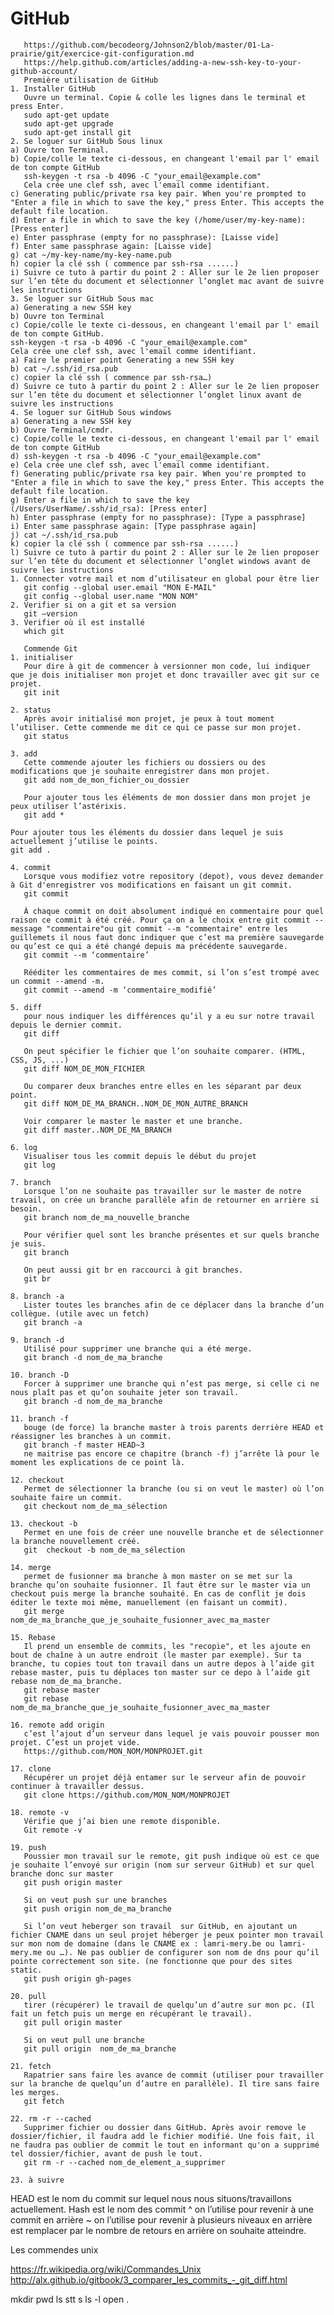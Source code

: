 # GitHub
       https://github.com/becodeorg/Johnson2/blob/master/01-La-prairie/git/exercice-git-configuration.md
       https://help.github.com/articles/adding-a-new-ssh-key-to-your-github-account/
       Première utilisation de GitHub
    1. Installer GitHub
       Ouvre un terminal. Copie & colle les lignes dans le terminal et press Enter.
       sudo apt-get update
       sudo apt-get upgrade
       sudo apt-get install git
    2. Se loguer sur GitHub Sous linux
    a) Ouvre ton Terminal. 
    b) Copie/colle le texte ci-dessous, en changeant l'email par l' email de ton compte GitHub
       ssh-keygen -t rsa -b 4096 -C "your_email@example.com"
       Cela crée une clef ssh, avec l'email comme identifiant.
    c) Generating public/private rsa key pair. When you're prompted to "Enter a file in which to save the key," press Enter. This accepts the default file location.
    d) Enter a file in which to save the key (/home/user/my-key-name): [Press enter]
    e) Enter passphrase (empty for no passphrase): [Laisse vide]
    f) Enter same passphrase again: [Laisse vide]
    g) cat ~/my-key-name/my-key-name.pub
    h) copier la clé ssh ( commence par ssh-rsa ......)
    i) Suivre ce tuto à partir du point 2 : Aller sur le 2e lien proposer sur l’en tête du document et sélectionner l’onglet mac avant de suivre les instructions
    3. Se loguer sur GitHub Sous mac
    a) Generating a new SSH key 
    b) Ouvre ton Terminal
    c) Copie/colle le texte ci-dessous, en changeant l'email par l' email de ton compte GitHub. 
	ssh-keygen -t rsa -b 4096 -C "your_email@example.com"
	Cela crée une clef ssh, avec l'email comme identifiant.
    a) Faire le premier point Generating a new SSH key 
    b) cat ~/.ssh/id_rsa.pub 
    c) copier la clé ssh ( commence par ssh-rsa…)
    d) Suivre ce tuto à partir du point 2 : Aller sur le 2e lien proposer sur l’en tête du document et sélectionner l’onglet linux avant de suivre les instructions
    4. Se loguer sur GitHub Sous windows
    a) Generating a new SSH key 
    b) Ouvre Terminal/cmdr. 
    c) Copie/colle le texte ci-dessous, en changeant l'email par l' email de ton compte GitHub 
    d) ssh-keygen -t rsa -b 4096 -C "your_email@example.com"
    e) Cela crée une clef ssh, avec l'email comme identifiant.
    f) Generating public/private rsa key pair. When you're prompted to "Enter a file in which to save the key," press Enter. This accepts the default file location.
    g) Enter a file in which to save the key (/Users/UserName/.ssh/id_rsa): [Press enter]
    h) Enter passphrase (empty for no passphrase): [Type a passphrase]
    i) Enter same passphrase again: [Type passphrase again]
    j) cat ~/.ssh/id_rsa.pub
    k) copier la clé ssh ( commence par ssh-rsa ......)
    l) Suivre ce tuto à partir du point 2 : Aller sur le 2e lien proposer sur l’en tête du document et sélectionner l’onglet windows avant de suivre les instructions
    1. Connecter votre mail et nom d’utilisateur en global pour être lier
       git config --global user.email "MON E-MAIL"
       git config --global user.name "MON NOM"
    2. Verifier si on a git et sa version
       git –version
    3. Verifier où il est installé
       which git
       
       Commende Git
    1. initialiser
       Pour dire à git de commencer à versionner mon code, lui indiquer que je dois initialiser mon projet et donc travailler avec git sur ce projet.
       git init
       
    2. status
       Après avoir initialisé mon projet, je peux à tout moment l’utiliser. Cette commende me dit ce qui ce passe sur mon projet.
       git status
       
    3. add
       Cette commende ajouter les fichiers ou dossiers ou des modifications que je souhaite enregistrer dans mon projet.
       git add nom_de_mon_fichier_ou_dossier
       
       Pour ajouter tous les éléments de mon dossier dans mon projet je peux utiliser l’astérixis.
       git add *

	Pour ajouter tous les éléments du dossier dans lequel je suis actuellement j’utilise le points.
	git add .
	
    4. commit
       Lorsque vous modifiez votre repository (depot), vous devez demander à Git d'enregistrer vos modifications en faisant un git commit.
       git commit
       
       À chaque commit on doit absolument indiqué en commentaire pour quel raison ce commit à été créé. Pour ça on a le choix entre git commit --message "commentaire"ou git commit --m "commentaire" entre les guillemets il nous faut donc indiquer que c’est ma première sauvegarde ou qu’est ce qui a été changé depuis ma précédente sauvegarde.
       git commit --m ‘commentaire’
       
       Rééditer les commentaires de mes commit, si l’on s’est trompé avec un commit --amend -m.
       git commit --amend -m ‘commentaire_modifié’

    5. diff
       pour nous indiquer les différences qu’il y a eu sur notre travail depuis le dernier commit.
       git diff
       
       On peut spécifier le fichier que l’on souhaite comparer. (HTML, CSS, JS, ...)
       git diff NOM_DE_MON_FICHIER
       
       Ou comparer deux branches entre elles en les séparant par deux point.
       git diff NOM_DE_MA_BRANCH..NOM_DE_MON_AUTRE_BRANCH
       
       Voir comparer le master le master et une branche.
       git diff master..NOM_DE_MA_BRANCH
       
    6. log
       Visualiser tous les commit depuis le début du projet
       git log
       
    7. branch
       Lorsque l’on ne souhaite pas travailler sur le master de notre travail, on crée un branche parallèle afin de retourner en arrière si besoin. 
       git branch nom_de_ma_nouvelle_branche
       
       Pour vérifier quel sont les branche présentes et sur quels branche je suis.
       git branch
       
       On peut aussi git br en raccourci à git branches.
       git br

    8. branch -a
       Lister toutes les branches afin de ce déplacer dans la branche d’un collègue. (utile avec un fetch)
       git branch -a
       
    9. branch -d
       Utilisé pour supprimer une branche qui a été merge.
       git branch -d nom_de_ma_branche
       
    10. branch -D
       Forcer à supprimer une branche qui n’est pas merge, si celle ci ne nous plaît pas et qu’on souhaite jeter son travail.
       git branch -d nom_de_ma_branche
       
    11. branch -f
       bouge (de force) la branche master à trois parents derrière HEAD et réassigner les branches à un commit.
       git branch -f master HEAD~3 
       ne maitrise pas encore ce chapitre (branch -f) j’arrête là pour le moment les explications de ce point là.
	
    12. checkout
       Permet de sélectionner la branche (ou si on veut le master) où l’on souhaite faire un commit.
       git checkout nom_de_ma_sélection
       
    13. checkout -b
       Permet en une fois de créer une nouvelle branche et de sélectionner la branche nouvellement créé. 
       git  checkout -b nom_de_ma_sélection
       
    14. merge
       permet de fusionner ma branche à mon master on se met sur la branche qu’on souhaite fusionner. Il faut être sur le master via un checkout puis merge la branche souhaité. En cas de conflit je dois éditer le texte moi même, manuellement (en faisant un commit).
       git merge nom_de_ma_branche_que_je_souhaite_fusionner_avec_ma_master
       
    15. Rebase 
       Il prend un ensemble de commits, les "recopie", et les ajoute en bout de chaîne à un autre endroit (le master par exemple). Sur ta branche, tu copies tout ton travail dans un autre depos à l’aide git rebase master, puis tu déplaces ton master sur ce depo à l’aide git rebase nom_de_ma_branche.
       git rebase master
       git rebase nom_de_ma_branche_que_je_souhaite_fusionner_avec_ma_master
       
    16. remote add origin
       c’est l’ajout d’un serveur dans lequel je vais pouvoir pousser mon projet. C’est un projet vide.
       https://github.com/MON_NOM/MONPROJET.git
       
    17. clone
       Récupérer un projet déjà entamer sur le serveur afin de pouvoir continuer à travailler dessus.
       git clone https://github.com/MON_NOM/MONPROJET
       
    18. remote -v
       Vérifie que j’ai bien une remote disponible.
       Git remote -v
       
    19. push
       Poussier mon travail sur le remote, git push indique où est ce que je souhaite l’envoyé sur origin (nom sur serveur GitHub) et sur quel branche donc sur master
       git push origin master
       
       Si on veut push sur une branches
       git push origin nom_de_ma_branche
       
       Si l’on veut heberger son travail  sur GitHub, en ajoutant un fichier CNAME dans un seul projet héberger je peux pointer mon travail sur mon nom de domaine (dans le CNAME ex : lamri-mery.be ou lamri-mery.me ou …). Ne pas oublier de configurer son nom de dns pour qu’il pointe correctement son site. (ne fonctionne que pour des sites static.
       git push origin gh-pages
       
    20. pull
       tirer (récupérer) le travail de quelqu’un d’autre sur mon pc. (Il fait un fetch puis un merge en récupérant le travail).
       git pull origin master
       
       Si on veut pull une branche
       git pull origin  nom_de_ma_branche
       
    21. fetch
       Rapatrier sans faire les avance de commit (utiliser pour travailler sur la branche de quelqu’un d’autre en parallèle). Il tire sans faire les merges.
       git fetch
       
    22. rm -r --cached
       Supprimer fichier ou dossier dans GitHub. Après avoir remove le dossier/fichier, il faudra add le fichier modifié. Une fois fait, il ne faudra pas oublier de commit le tout en informant qu'on a supprimé tel dossier/fichier, avant de push le tout.
       git rm -r --cached nom_de_element_a_supprimer
       
    23. à suivre 

HEAD est le nom du commit sur lequel nous nous situons/travaillons actuellement.
Hash est le nom des commit
^ on l’utilise pour revenir à une commit en arrière
~<num> on l’utilise pour revenir à plusieurs niveaux en arrière <num> est remplacer par le nombre de retours en arrière on souhaite atteindre.
       
Les commendes unix

https://fr.wikipedia.org/wiki/Commandes_Unix
http://alx.github.io/gitbook/3_comparer_les_commits_-_git_diff.html

mkdir
pwd
ls
stt
s
ls -l
open .
